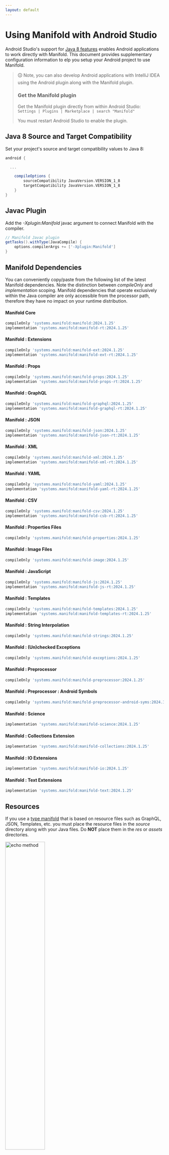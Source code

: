 ```yaml
---
layout: default
---
```


# Using Manifold with Android Studio

Android Studio's support for [Java 8 features](https://developer.android.com/studio/write/java8-support.html) enables
Android applications to work directly with Manifold. This document provides supplementary configuration information to
elp you setup your Android project to use Manifold.

>🛈 Note, you can also develop Android applications with IntelliJ IDEA using the Android plugin along with the Manifold
>plugin. 
>
>### Get the Manifold plugin
>Get the Manifold plugin directly from within Android Studio:
><br>
>`Settings | Plugins | Marketplace | search "Manifold"`
><br>
> 
>You must restart Android Studio to enable the plugin. 
 
## Java 8 Source and Target Compatibility 
Set your project's source and target compatibility values to Java 8:

```groovy
android {

  ...

    compileOptions {
        sourceCompatibility JavaVersion.VERSION_1_8
        targetCompatibility JavaVersion.VERSION_1_8
    }
}
```

## Javac Plugin
Add the *-Xplugin:Manifold* javac argument to connect Manifold with the compiler.

```groovy
// Manifold Javac plugin
getTasks().withType(JavaCompile) {
    options.compilerArgs += ['-Xplugin:Manifold']
}
```    

## Manifold Dependencies
You can conveniently copy/paste from the following list of the latest Manifold dependencies. Note the distinction
between *compileOnly* and *implementation* scoping. Manifold dependencies that operate exclusively within the
Java compiler are only accessible from the processor path, therefore they have no impact on your runtime distribution.

#### Manifold Core
```groovy
compileOnly 'systems.manifold:manifold:2024.1.25'
implementation 'systems.manifold:manifold-rt:2024.1.25'
```
#### Manifold : Extensions
```groovy
compileOnly 'systems.manifold:manifold-ext:2024.1.25'
implementation 'systems.manifold:manifold-ext-rt:2024.1.25'
```
#### Manifold : Props
```groovy
compileOnly 'systems.manifold:manifold-props:2024.1.25'
implementation 'systems.manifold:manifold-props-rt:2024.1.25'
```
#### Manifold : GraphQL
```groovy
compileOnly 'systems.manifold:manifold-graphql:2024.1.25'
implementation 'systems.manifold:manifold-graphql-rt:2024.1.25'
```
#### Manifold : JSON
```groovy
compileOnly 'systems.manifold:manifold-json:2024.1.25'
implementation 'systems.manifold:manifold-json-rt:2024.1.25'
```
#### Manifold : XML
```groovy
compileOnly 'systems.manifold:manifold-xml:2024.1.25'
implementation 'systems.manifold:manifold-xml-rt:2024.1.25'
```
#### Manifold : YAML
```groovy
compileOnly 'systems.manifold:manifold-yaml:2024.1.25'
implementation 'systems.manifold:manifold-yaml-rt:2024.1.25'
```
#### Manifold : CSV
```groovy
compileOnly 'systems.manifold:manifold-csv:2024.1.25'
implementation 'systems.manifold:manifold-csb-rt:2024.1.25'
```
#### Manifold : Properties Files
```groovy
compileOnly 'systems.manifold:manifold-properties:2024.1.25'
```
#### Manifold : Image Files
```groovy
compileOnly 'systems.manifold:manifold-image:2024.1.25'
```
#### Manifold : JavaScript
```groovy
compileOnly 'systems.manifold:manifold-js:2024.1.25'
implementation 'systems.manifold:manifold-js-rt:2024.1.25'
```
#### Manifold : Templates
```groovy
compileOnly 'systems.manifold:manifold-templates:2024.1.25'
implementation 'systems.manifold:manifold-templates-rt:2024.1.25'
```
#### Manifold : String Interpolation
```groovy
compileOnly 'systems.manifold:manifold-strings:2024.1.25'
```
#### Manifold : (Un)checked Exceptions
```groovy
compileOnly 'systems.manifold:manifold-exceptions:2024.1.25'
```
#### Manifold : Preprocessor
```groovy
compileOnly 'systems.manifold:manifold-preprocessor:2024.1.25'
```
#### Manifold : Preprocessor : Android Symbols
```groovy
compileOnly 'systems.manifold:manifold-preprocessor-android-syms:2024.1.25'
```
#### Manifold : Science
```groovy
implementation 'systems.manifold:manifold-science:2024.1.25'
```
#### Manifold : Collections Extension
```groovy
implementation 'systems.manifold:manifold-collections:2024.1.25'
```
#### Manifold : IO Extensions
```groovy
implementation 'systems.manifold:manifold-io:2024.1.25'
```
#### Manifold : Text Extensions
```groovy
implementation 'systems.manifold:manifold-text:2024.1.25'
```

## Resources

If you use a [type manifold](https://github.com/manifold-systems/manifold/tree/master/manifold-core-parent/manifold#the-big-picture)
that is based on resource files such as GraphQL, JSON, Templates, etc. you must place the resource files in the 
*source* directory along with your Java files.  Do **NOT** place them in the *res* or *assets* directories.
 
<p><img src="http://manifold.systems/images/android_resources.png" alt="echo method" width="50%" height="50%"/></p> 

## Preprocessor and build variant symbols

If you use the [preprocessor](https://github.com/manifold-systems/manifold/tree/master/manifold-deps-parent/manifold-preprocessor),
you can directly reference Android build variant symbols with the [manifold-preprocessor-android-syms](https://github.com/manifold-systems/manifold/tree/master/manifold-deps-parent/manifold-preprocessor-android-syms)
dependency.
```java
#if FLAVOR == "paid"
  @Override
  public void specialMethod(Foo foo) {
  ...
  }
#endif
```
build.gradle
```groovy
dependencies {
    ...
    compileOnly 'systems.manifold:manifold-preprocessor:2024.1.25'
    compileOnly 'systems.manifold:manifold-preprocessor-android-syms:2024.1.25'
}
```